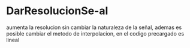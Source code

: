 # DarResolucionSe-al
aumenta la resolucion sin cambiar la naturaleza de la señal, ademas es posible cambiar el metodo de interpolacion, en el codigo precargado es lineal
